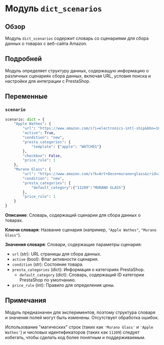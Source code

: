 # Модуль `dict_scenarios`

## Обзор

Модуль `dict_scenarios` содержит словарь со сценариями для сбора данных о товарах с веб-сайта Amazon.

## Подробней

Модуль определяет структуру данных, содержащую информацию о различных сценариях сбора данных, включая URL, условия поиска и настройки для интеграции с PrestaShop.

## Переменные

### `scenario`

```python
scenario: dict = {
    "Apple Wathes": {
        "url": "https://www.amazon.com/s?i=electronics-intl-ship&bbn=16225009011&rh=n%3A2811119011%2Cn%3A2407755011%2Cn%3A7939902011%2Cp_n_is_free_shipping%3A10236242011%2Cp_89%3AApple&dc&ds=v1%3AyDxGiVC9lCk%2BzGvhkah6ZCjaellz7FcqKtRIfFA3o2A&qid=1671818889&rnid=2407755011&ref=sr_nr_n_2",
        "active": True,
        "condition": "new",
        "presta_categories": {
            "template": {"apple": "WATCHES"}
        },
        "checkbox": False,
        "price_rule": 1
    },
    "Murano Glass": {
        "url": "https://www.amazon.com/s?k=Art+Deco+murano+glass&crid=24Q0ZZYVNOQMP&sprefix=art+deco+murano+glass%2Caps%2C230&ref=nb_sb_noss",
        "condition": "new",
        "presta_categories": {
            "default_category":{"11209":"MURANO GLASS"}
        },
        "price_rule": 1
    }
}
```

**Описание**: Словарь, содержащий сценарии для сбора данных о товарах.

**Ключи словаря**: Название сценария (например, `"Apple Wathes"`, `"Murano Glass"`).

**Значения словаря**: Словари, содержащие параметры сценария:

*   `url` (str): URL страницы для сбора данных.
*   `active` (bool): Флаг активности сценария.
*   `condition` (str): Состояние товара.
*   `presta_categories` (dict): Информация о категориях PrestaShop.
    *   `default_category` (dict): Словарь, содержащий ID категории PrestaShop по умолчанию.
*   `price_rule` (int): Правило для определения цены.

## Примечания

Модуль предназначен для экспериментов, поэтому структура словаря и значения полей могут быть изменены.
Отсутствует обработка ошибок.

Использование "магических" строк (таких как `'Murano Glass'` и `'Apple Wathes'`) и числовых идентификаторов (таких как `11209`) следует избегать, чтобы сделать код более понятным и поддерживаемым.
